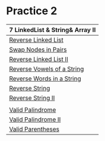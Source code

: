 # Practice 2

| 7 LinkedList & String& Array II                                                         |
| --------------------------------------------------------------------------------------- |
| [Reverse Linked List](https://leetcode.com/problems/reverse-linked-list/)               |
| [Swap Nodes in Pairs](https://leetcode.com/problems/swap-nodes-in-pairs/)               |
| [Reverse Linked List II](https://leetcode.com/problems/reverse-linked-list-ii/)         |
| [Reverse Vowels of a String](https://leetcode.com/problems/reverse-vowels-of-a-string/) |
| [Reverse Words in a String](https://leetcode.com/problems/reverse-words-in-a-string/)   |
| [Reverse String](https://leetcode.com/problems/reverse-string/)                         |
| [Reverse String II](https://leetcode.com/problems/reverse-string-ii/)                   |
|                                                                                         |
| [Valid Palindrome](https://leetcode.com/problems/valid-palindrome/)                     |
| [Valid Palindrome II](https://leetcode.com/problems/valid-palindrome-ii/)               |
| [Valid Parentheses](https://leetcode.com/problems/valid-parentheses/)                   |

